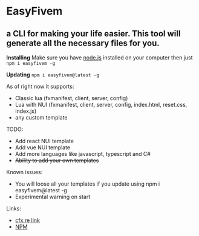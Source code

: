 # EasyFivem
## a CLI for making your life easier. This tool will generate all the necessary files for you.

**Installing**
Make sure you have [node.js](https://nodejs.org/en/ "node.js") installed on your computer
then just `npm i easyfivem -g`

**Updating**
`npm i easyfivem@latest -g`

As of right now it supports:
- Classic lua (fxmanifest, client, server, config)
- Lua with NUI (fxmanifest, client, server, config, index.html, reset.css, index.js)
- any custom template

TODO:
- Add react NUI template
- Add vue NUI template
- Add more languages like javascript, typescript and C#
- ~~Ability to add your own templates~~

Known issues:
- You will loose all your templates if you update using npm i easyfivem@latest -g
- Experimental warning on start

Links:
- [cfx.re link](https://forum.cfx.re/t/easyfivem-fivem-project-generator-cli/4893791 "cfx.re link")
- [NPM](https://www.npmjs.com/package/easyfivem "NPM")
